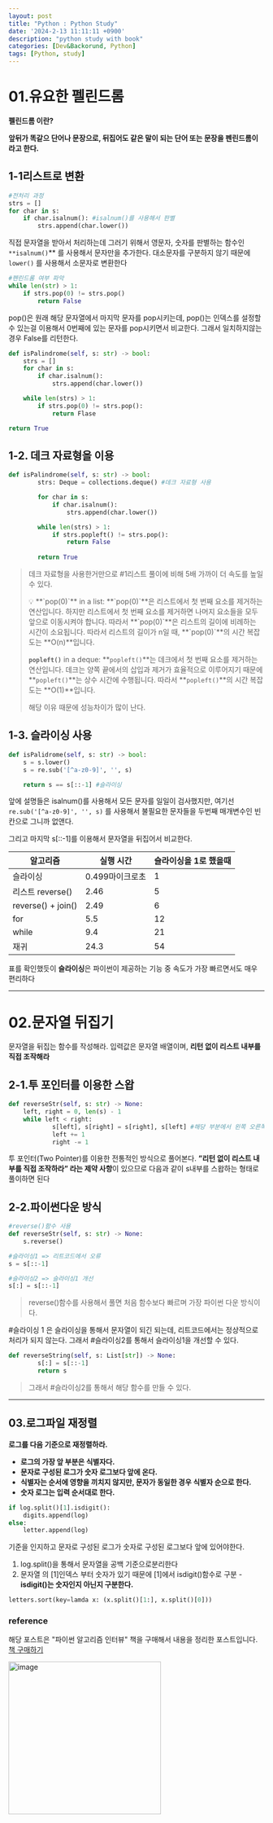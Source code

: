 ```yaml
---
layout: post
title: "Python : Python Study"
date: '2024-2-13 11:11:11 +0900'
description: "python study with book"
categories: [Dev&Backorund, Python]
tags: [Python, study]
---
```


# 01.유요한 펠린드롬

**펠린드롬 이란?**

**앞뒤가 똑같으 단어나 문장으로, 뒤집어도 같은 말이 되는 단어 또는 문장을 펜린드롬이라고 한다.** 

## 1-1리스트로 변환

```python
#전처리 과정 
strs = []
for char in s:
	if char.isalnum(): #isalnum()를 사용해서 판별
		strs.append(char.lower())
```

직접 문자열을 받아서 처리하는데 그러기 위해서 영문자, 숫자를 판별하는 함수인 `**isalnum()`** 를 사용해서 문자만을 추가한다. 대소문자를 구분하지 않기 때문에 `lower()` 를 사용해서 소문자로 변환한다

```python
#펜린드롬 여부 파악
while len(str) > 1:
	if strs.pop(0) != strs.pop()
		return False
```

pop()은 원래 해당 문자열에서 마지막 문자를 pop시키는데, pop()는 인덱스를 설정할수 있는걸 이용해서 0번째에 있는 문자를 pop시키면서 비교한다. 그래서 일치하지않는 경우 False를 리턴한다.

```python
def isPalindrome(self, s: str) -> bool:
	strs = []
	for char in s:
		if char.isalnum():
			strs.append(char.lower())

	while len(strs) > 1:
		if strs.pop(0) != strs.pop():
			return Flase

return True
```

## 1-2. 데크 자료형을 이용

```python
def isPalindrome(self, s: str) -> bool:
        strs: Deque = collections.deque() #데크 자료형 사용

        for char in s:
            if char.isalnum():
                strs.append(char.lower())

        while len(strs) > 1:
            if strs.popleft() != strs.pop():
                return False
        
        return True
```

> 데크 자료형을 사용한거만으로 #1리스트 풀이에 비해 5배 가까이 더 속도를 높일 수 있다.
> 
> 
> <aside>
> 💡 **`pop(0)`** in a list: **`pop(0)`**은 리스트에서 첫 번째 요소를 제거하는 연산입니다. 하지만 리스트에서 첫 번째 요소를 제거하면 나머지 요소들을 모두 앞으로 이동시켜야 합니다. 따라서 **`pop(0)`**은 리스트의 길이에 비례하는 시간이 소요됩니다. 따라서 리스트의 길이가 n일 때, **`pop(0)`**의 시간 복잡도는 **O(n)**입니다.
> 
> **`popleft()`** in a deque: **`popleft()`**는 데크에서 첫 번째 요소를 제거하는 연산입니다. 데크는 양쪽 끝에서의 삽입과 제거가 효율적으로 이루어지기 때문에 **`popleft()`**는 상수 시간에 수행됩니다. 따라서 **`popleft()`**의 시간 복잡도는 **O(1)**입니다.
> 
> </aside>
> 
> 해당 이유 때문에 성능차이가 많이 난다.
> 

## 1-3. 슬라이싱 사용

```python
def isPalidrome(self, s: str) -> bool:
	s = s.lower()
	s = re.sub('[^a-z0-9]', '', s)

	return s == s[::-1] #슬라이싱
```

앞에 설명들은 isalnum()를 사용해서 모든 문자를 일일이 검사했지만, 
여기선 `re.sub('[^a-z0-9]', '', s)` 를 사용해서 불필요한 문자들을 두번째 매개변수인 빈칸으로 그니까 없앤다.

그리고 마지막 s[::-1]를 이용해서 문자열을 뒤집어서 비교한다.
> 

| 알고리즘 | 실행 시간 | 슬라이싱을 1로 했을때 |
| --- | --- | --- |
| 슬라이싱 | 0.499마이크로초 | 1 |
| 리스트 reverse() | 2.46 | 5 |
| reverse() + join() | 2.49 | 6 |
| for | 5.5 | 12 |
| while | 9.4 | 21 |
| 재귀 | 24.3 | 54 |

표를 확인했듯이 **슬라이싱**은 파이썬이 제공하는 기능 중 속도가 가장 빠르면서도 매우 편리하다

---

# 02.문자열 뒤집기

문자열을 뒤집는 함수를 작성해라. 입력값은 문자열 배열이며, **리턴 없이 리스트 내부를 직접 조작해라**

## 2-1.투 포인터를 이용한 스왑

```python
def reverseStr(self, s: str) -> None:
	left, right = 0, len(s) - 1
	while left < right:
			s[left], s[right] = s[right], s[left] #해당 부분에서 왼쪽 오른쪽 교체됨
			left += 1
			right -= 1
```

 투 포인터(Two Pointer)를 이용한 전통적인 방식으로 풀어본다. 
**”리턴 없이 리스트 내부를 직접 조작하라” 라는 제약 사항**이 있으므로 다음과 같이 s내부를 스왑하는 형태로 풀이하면 된다


## 2-2.파이썬다운 방식

```python
#reverse()함수 사용
def reverseStr(self, s: str) -> None:
	s.reverse()

#슬라이싱1 => 리트코드에서 오류
s = s[::-1]

#슬라이싱2 => 슬라이싱1 개선
s[:] = s[::-1]
```

> reverse()함수를 사용해서 풀면 처음 함수보다 빠르며 가장 파이썬 다운 방식이다.

#슬라이싱 1
은 슬라이싱을 통해서 문자열이 되긴 되는데, 리트코드에서는 정상적으로 처리가 되지 않는다.
그래서 #슬라이싱2를 통해서 슬라이싱1을 개선할 수 있다.
> 

```python
def reverseString(self, s: List[str]) -> None:
        s[:] = s[::-1]
        return s
```

> 그래서 #슬라이싱2를 통해서 해당 함수를 만들 수 있다.
> 

---

## 03.로그파일 재정렬

**로그를 다음 기준으로 재정렬하라.**

- **로그의 가장 앞 부분은 식별자다.**
- **문자로 구성된 로그가 숫자 로그보다 앞에 온다.**
- **식별자는 순서에 영향을 끼치지 않지만, 문자가 동일한 경우 식별자 순으로 한다.**
- **숫자 로그는 입력 순서대로 한다.**

```python
if log.split()[1].isdigit():
	digits.append(log)
else:
	letter.append(log)
```

기준을 인지하고 문자로 구성된 로그가 숫자로 구성된 로그보다 앞에 있어야한다.

1. log.split()을 통해서 문자열을 공백 기준으로분리한다
2. 문자열 의 [1]인덱스 부터 숫자가 있기 때문에 [1]에서 isdigit()함수로 구분
  -**isdigit()는 숫자인지 아닌지 구분한다.**
> 

```python
letters.sort(key=lamda x: (x.split()[1:], x.split()[0]))
```



### reference

해당 포스트은 "파이썬 알고리즘 인터뷰" 책을 구매해서 내용을 정리한 포스트입니다.  
[책 구매하기](https://www.yes24.com/Product/Goods/91084402)
<p align="left">
<img src="https://github.com/hyuntaeLee/hyuntaeLee.github.io/assets/97331148/bf17718d-042e-40d1-acb4-72b0e7ba1773" alt="image" width = 300>
</p>